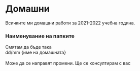 # Домашни

Всичките ми домашни работи за 2021-2022 учебна година.

### Наименувание на папките

Смятам да бъде така \
dd/mm {име на домашната}
\
\
Може да се направят промени. Ще се консултирам с вас
